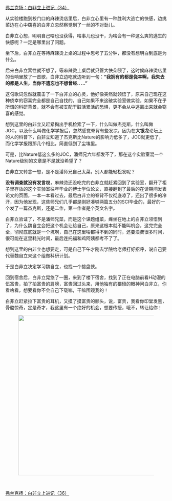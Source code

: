 <p></p><a href="https://zhuanlan.zhihu.com/p/97906863" data-draft-node="block" data-draft-type="link-card" data-image="https://pic2.zhimg.com/v2-a5a1e8812cb0938a6c18f40707b73e0d_180x120.jpg" data-image-width="958" data-image-height="394" class="internal">弗兰克扬：白非立上进记（34）</a><p>从实验楼跑到校门口的麻辣烫店里后，白非立心里有一种胜利大逃亡的快感，边挑菜边在心中窃喜的白非立忽然察觉到了一丝的不对劲儿。</p><p>白非立心想，明明自己啥也没获得，啥事儿也没干，为啥会有一种这么爽的逃生的快感呢？一定是哪里出了问题。</p><p>坐下后，白非立在等待麻辣烫上桌的过程中思考了五分钟，都没有想明白到底是为什么。</p><p>后来白非立索性就不想了，等麻辣烫上桌后就只管大快朵颐了，这时候麻辣烫店里的音响里放了一首歌，白非立边吃就边听到一句：<b>“我拥有的都是侥幸啊，我失去的都是人生，当你不遗忘也不想曾经.. ...”</b></p><p>这句歌词忽然就震击了一下白非立的心灵，他好像突然就领悟了，原来自己现在这种侥幸的窃喜完全都是自己自找的，自己如果不来这破实验室做实验，如果不在乎所谓的科研背景，就不会有被支配干脏活累活的恐惧，更不会从中逃离出来就会窃喜的感觉。</p><p>想到这里的白非立又赶紧掏出手机检索了一下，什么叫做杰克斯，什么叫做JOC，以及什么叫做化学学报后，忽然感觉脊背有些发凉，因为在<b>大银龙</b>论坛上的人的科普下，白非立知道了杰克斯比Nature的影响力低多了，JOC就更低了，而化学学报跟那几个相比，简直低到了尘埃里。</p><p>可是，比Nature低这么多的JOC，潘师兄六年都发不了，那在这个实验室混一个Nature级别的文章是不是就没希望了？</p><p>白非立又转念一想，是不是潘师兄自己太菜，别人都能轻松发呢？</p><p><b>没有调查就没有发言权</b>，麻辣烫还没吃完的白非立就赶紧回到了实验室，翻开了柜子里存放的这个实验室往年毕业的博士学位论文，直接翻到了最后的在读期间发表论文的页面，一本一本看过去，最后白非立的脊背不仅彻底凉了，还出了很多的冷汗，因为他发现，这些师兄们几乎都是刚好凑够两篇五分的SCI毕业的，最好的一个发了一篇杰克斯，还是二作，第一作者是个英文名字。</p><p>白非立验证了，不是潘师兄菜，而是这个课题组菜，瘫坐在地上的白非立领悟到了，为什么魏自立会把这个机会让给自己，原来这根本就不能叫机会，这完完全全，彻彻底底就是一个坑啊，自己在这里啥都得不到的同时，还要浪费很多时间，很可能在这里耗光时间，最后连托福和鸡阿姨都考不了了。</p><p>想到这里的白非立也想要走，可是自己下午才刚去学院给老师打好招呼，说自己要代替魏自立来这个组做科研计划。</p><p>于是白非立决定学习魏自立，也找一个接盘侠。</p><p>回到宿舍后，白非立晃悠了一圈，来到了楼下宿舍，找到了正在电脑前看H动漫的伍富贵，拍了拍富贵的肩膀，富贵回过头来，用他独有的猥琐的眼神问白非立，你看啥看，想要看你不会自己下载嘛，干嘛围观我的！</p><p>白非立赶紧拉下富贵的耳机，又摸了摸富贵的额头，说，富贵，我看你印堂发黑，骨骼惊奇，定是奇才，我这里有一个绝好的机会，想要传授，哦不，转让给你！</p><figure data-size="normal"><img src="https://pic4.zhimg.com/v2-9424abeff34a6e93574cea9c096b3177_b.gif" data-caption="" data-size="normal" data-rawwidth="500" data-rawheight="210" data-thumbnail="https://pic4.zhimg.com/v2-9424abeff34a6e93574cea9c096b3177_b.jpg" class="origin_image zh-lightbox-thumb" width="500" data-original="https://pic4.zhimg.com/v2-9424abeff34a6e93574cea9c096b3177_r.jpg"/></figure><p class="ztext-empty-paragraph"><br/></p><a href="https://zhuanlan.zhihu.com/p/98082526" data-draft-node="block" data-draft-type="link-card" data-image="https://pic4.zhimg.com/v2-ebcf5393fd3bc229745a8431ac0c718f_180x120.jpg" data-image-width="1054" data-image-height="314" class="internal">弗兰克扬：白非立上进记（36）</a><p></p>